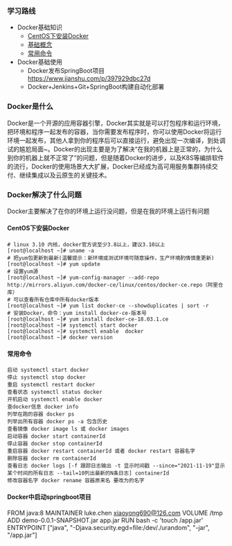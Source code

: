 ### 学习路线
* Docker基础知识
    * [CentOS下安装Docker](#CentOS下安装Docker)
    * [基础概念](https://www.cnblogs.com/Can-daydayup/p/15559341.html)
    * [常用命令](#常用命令)
* Docker基础使用
    * Docker发布SpringBoot项目 https://www.jianshu.com/p/397929dbc27d
    * Docker+Jenkins+Git+SpringBoot构建自动化部署

### Docker是什么
Docker是一个开源的应用容器引擎，Docker其实就是可以打包程序和运行环境，把环境和程序一起发布的容器，当你需要发布程序时，你可以使用Docker将运行环境一起发布，其他人拿到你的程序后可以直接运行，避免出现一次编译，到处调试的尴尬局面~。Docker的出现主要是为了解决“在我的机器上是正常的，为什么到你的机器上就不正常了”的问题，但是随着Docker的进步，以及K8S等编排软件的流行，Docker的使用场景大大扩展，Docker已经成为高可用服务集群持续交付、继续集成以及云原生的关键技术。

### Docker解决了什么问题
Docker主要解决了在你的环境上运行没问题，但是在我的环境上运行有问题

#### CentOS下安装Docker
``` shell
# linux 3.10 内核，docker官方说至少3.8以上，建议3.10以上
[root@localhost ~]# uname -a
# 把yum包更新到最新(温馨提示：新环境或测试环境可随意操作，生产环境酌情慎重更新)
[root@localhost ~]# yum update
# 设置yum源
[root@localhost ~]# yum-config-manager --add-repo http://mirrors.aliyun.com/docker-ce/linux/centos/docker-ce.repo（阿里仓库）
# 可以查看所有仓库中所有docker版本
[root@localhost ~]# yum list docker-ce --showduplicates | sort -r
# 安装Docker，命令：yum install docker-ce-版本号
[root@localhost ~]# yum install docker-ce-18.03.1.ce
[root@localhost ~]# systemctl start docker
[root@localhost ~]# systemctl enable  docker
[root@localhost ~]# docker version
```

#### 常用命令
```shell
启动 systemctl start docker
停止 systemctl stop docker
重启 systemctl restart docker
查看状态 systemctl status docker
开机启动 systemctl enable docker
查docker信息 docker info
列举在跑的容器 docker ps
列举出所有容器 docker ps -a 包含历史
查看镜像 docker image ls 或 docker images
启动容器 docker start containerId
停止容器 docker stop containerId
重启容器 docker restart containerId 或者 docker restart 容器名字
删除容器 docker rm containerId
查看日志 docker logs [-f 跟踪日志输出 -t 显示时间戳 --since="2021-11-19"显示某个时间的所有日志 --tail=10列出最新的N条日志] containerId
修改容器名字 docker rename 容器原来名 要改为的名字
```

#### Docker中启动springboot项目

FROM java:8
MAINTAINER luke.chen <xiaoyong690@126.com>
VOLUME /tmp
ADD demo-0.0.1-SNAPSHOT.jar app.jar
RUN bash -c 'touch /app.jar'
ENTRYPOINT ["java", "-Djava.security.egd=file:/dev/./urandom", "-jar", "/app.jar"]